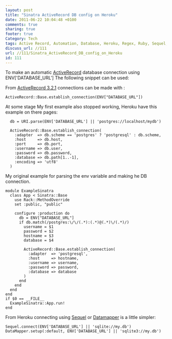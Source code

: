 ```yaml
---
layout: post
title: "Sinatra ActiveRecord DB config on Heroku"
date: 2011-06-22 10:04:48 +0100 
comments: true
sharing: true
footer: true
Category: Tech
tags: Active Record, Automation, Database, Heroku, Regex, Ruby, Sequel, Sinatra, Web,
discuss_url: //111
url: //111/Sinatra_ActiveRecord_DB_config_on_Heroku
id: 111
---
```

To make an automatic [ActiveRecord][] database connection using ENV\['DATABASE_URL'\] The following snippet can be used:

From [ActiveRecord 3.2.1](http://apidock.com/rails/v3.2.1/ActiveRecord/Base/establish_connection/class) connections can be made with :

    ActiveRecord::Base.establish_connection(ENV["DATABASE_URL"])

At some stage My first example also stopped working, Heroku have this example on there pages:

      db = URI.parse(ENV['DATABASE_URL'] || 'postgres://localhost/mydb')

      ActiveRecord::Base.establish_connection(
        :adapter  => db.scheme == 'postgres' ? 'postgresql' : db.scheme,
        :host     => db.host,
        :port     => db.port,
        :username => db.user,
        :password => db.password,
        :database => db.path[1..-1],
        :encoding => 'utf8'
      )


My original example for parsing the env variable and making he DB connection.

    module ExampleSinatra
      class App < Sinatra::Base
        use Rack::MethodOverride
        set :public, "public"

        configure :production do
          db = ENV["DATABASE_URL"]
          if db.match(/postgres:\/\/(.*):(.*)@(.*)\/(.*)/) 
            username = $1
            password = $2
            hostname = $3
            database = $4

            ActiveRecord::Base.establish_connection(
              :adapter  => 'postgresql',
              :host     => hostname,
              :username => username,
              :password => password,
              :database => database
            )
          end
        end
      end
    end
    if $0 == __FILE__
      ExampleSinatra::App.run!
    end

From Heroku connecting using [Sequel][] or [Datamapper][] is a little simpler:

    Sequel.connect(ENV['DATABASE_URL'] || 'sqlite://my.db')
    DataMapper.setup(:default, ENV['DATABASE_URL'] || 'sqlite3://my.db')

[ActiveRecord]: http://api.rubyonrails.org/classes/ActiveRecord/Base.html
[Sequel]: http://sequel.rubyforge.org/
[Datamapper]: http://datamapper.org/
